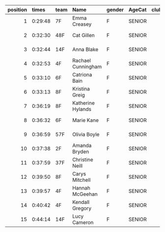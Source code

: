 |   position | times   | team   | Name               | gender   | AgeCat   |   clubnumber | Club name             | Website                                |   finishPosition |
|-----------:|:--------|:-------|:-------------------|:---------|:---------|-------------:|:----------------------|:---------------------------------------|-----------------:|
|          1 | 0:29:48 | 7F     | Emma Creasey       | F        | SENIOR   |            7 | Giffnock North AC     | https://www.giffnocknorth.co.uk/       |               22 |
|          2 | 0:32:30 | 48F    | Cat Gillen         | F        | SENIOR   |           48 | Springburn Harriers   | https://www.springburnharriers.co.uk/  |               40 |
|          3 | 0:32:44 | 14F    | Anna Blake         | F        | SENIOR   |           14 | Ayr Seaforth AC       | https://www.ayrseaforth.co.uk/         |               43 |
|          4 | 0:32:53 | 4F     | Rachael Cunningham | F        | SENIOR   |            4 | Inverclyde AC         | https://www.inverclydeac.org/          |               46 |
|          5 | 0:33:10 | 6F     | Catriona Bain      | F        | SENIOR   |            6 | Cambuslang Harriers   | https://cambuslangharriers.org/        |               51 |
|          6 | 0:33:13 | 8F     | Kristina Greig     | F        | SENIOR   |            8 | Bellahouston Harriers | http://www.bellahoustonharriers.co.uk/ |               52 |
|          7 | 0:36:19 | 8F     | Katherine Hylands  | F        | SENIOR   |            8 | Bellahouston Harriers | http://www.bellahoustonharriers.co.uk/ |               86 |
|          8 | 0:36:32 | 6F     | Marie Kane         | F        | SENIOR   |            6 | Cambuslang Harriers   | https://cambuslangharriers.org/        |               89 |
|          9 | 0:36:59 | 57F    | Olivia Boyle       | F        | SENIOR   |           57 | Whitemoss AAC         | https://whitemossaac.co.uk/            |               97 |
|         10 | 0:37:38 | 2F     | Amanda Bryden      | F        | SENIOR   |            2 | Kilmarnock H&AC       | http://www.kilmarnockharriers.com/     |              105 |
|         11 | 0:37:59 | 37F    | Christine Neill    | F        | SENIOR   |           37 | Law & District AAC    | http://www.lawaac.co.uk/               |              110 |
|         12 | 0:39:50 | 8F     | Carys Mitchell     | F        | SENIOR   |            8 | Bellahouston Harriers | http://www.bellahoustonharriers.co.uk/ |              128 |
|         13 | 0:39:57 | 4F     | Hannah McGeehan    | F        | SENIOR   |            4 | Inverclyde AC         | https://www.inverclydeac.org/          |              129 |
|         14 | 0:40:42 | 4F     | Kendall Gregory    | F        | SENIOR   |            4 | Inverclyde AC         | https://www.inverclydeac.org/          |              132 |
|         15 | 0:44:14 | 14F    | Lucy Cameron       | F        | SENIOR   |           14 | Ayr Seaforth AC       | https://www.ayrseaforth.co.uk/         |              147 |